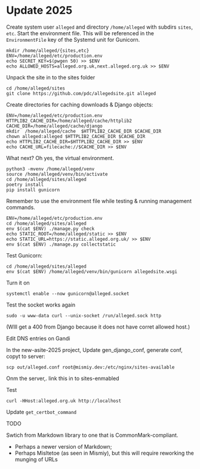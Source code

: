 # Update 2025


Create system user `alleged` and directory `/home/alleged` with subdirs
`sites`, `etc`. Start the environment file. This will be referenced in the
`EnvironmentFile` key of the Systemd unit for Gunicorn.

    mkdir /home/alleged/{sites,etc}
    ENV=/home/alleged/etc/production.env
    echo SECRET_KEY=$(pwgen 50) >> $ENV
    echo ALLOWED_HOSTS=alleged.org.uk,next.alleged.org.uk >> $ENV

Unpack the site in to the sites folder

    cd /home/alleged/sites
    git clone https://github.com/pdc/allegedsite.git alleged


Create directories for caching downloads & Django objects:

    ENV=/home/alleged/etc/production.env
    HTTPLIB2_CACHE_DIR=/home/alleged/cache/httplib2
    CACHE_DIR=/home/alleged/cache/django
    mkdir  /home/alleged/cache  $HTTPLIB2_CACHE_DIR $CACHE_DIR
    chown alleged:alleged $HTTPLIB2_CACHE_DIR $CACHE_DIR
    echo HTTPLIB2_CACHE_DIR=$HTTPLIB2_CACHE_DIR >> $ENV
    echo CACHE_URL=filecache://$CACHE_DIR >> $ENV


What next? Oh yes, the virtual environment.

    python3 -mvenv /home/alleged/venv
    source /home/alleged/venv/bin/activate
    cd /home/alleged/sites/alleged
    poetry install
    pip install gunicorn

Remember to use the environment file while testing & running management commands.

    ENV=/home/alleged/etc/production.env
    cd /home/alleged/sites/alleged
    env $(cat $ENV) ./manage.py check
    echo STATIC_ROOT=/home/alleged/static >> $ENV
    echo STATIC_URL=https://static.alleged.org.uk/ >> $ENV
    env $(cat $ENV) ./manage.py collectstatic

Test Gunicorn:

    cd /home/alleged/sites/alleged
    env $(cat $ENV) /home/alleged/venv/bin/gunicorn allegedsite.wsgi


Turn it on

    systemctl enable --now gunicorn@alleged.socket

Test the socket works  again

    sudo -u www-data curl --unix-socket /run/alleged.sock http

(WIll get a 400 from Django because it does not have corret allowed host.)

Edit DNS entries on Gandi

In the new-asite-2025 project, Update gen_django_conf, generate conf, copyt to server:

    scp out/alleged.conf root@mismiy.dev:/etc/nginx/sites-available

Onm the server,. link this in to sites-enmabled

Test

    curl -HHost:alleged.org.uk http://localhost

Update `get_certbot_command`






TODO

Swtich from Markdown library to one that is CommonMark-compliant.
- Perhaps a newer version of Markdown;
- Perhaps Misltetoe (as seen in Mismiy), but this will require reworking the munging of URLs
